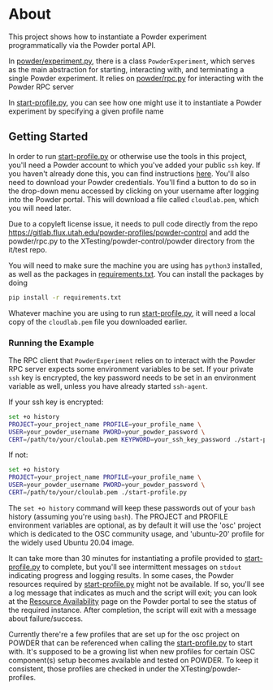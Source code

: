 # About

This project shows how to instantiate a Powder experiment
programmatically via the Powder portal API. 

In [powder/experiment.py](powder/experiment.py), there is a class
`PowderExperiment`, which serves as the main abstraction for starting,
interacting with, and terminating a single Powder experiment. It relies on
[powder/rpc.py](powder/rpc.py) for interacting with the Powder RPC server

In [start-profile.py](start-profile.py), you can see how one might use it
to instantiate a Powder experiment by specifying a given profile name

## Getting Started

In order to run [start-profile.py](start-profile.py) or otherwise use the tools in this
project, you'll need a Powder account to which you've added your public `ssh`
key. If you haven't already done this, you can find instructions
[here](https://docs.powderwireless.net/users.html#%28part._ssh-access%29).
You'll also need to download your Powder credentials. You'll find a button to do
so in the drop-down menu accessed by clicking on your username after logging
into the Powder portal. This will download a file called `cloudlab.pem`, which
you will need later.

Due to a copyleft license issue, it needs to pull code directly from the repo
https://gitlab.flux.utah.edu/powder-profiles/powder-control and add the powder/rpc.py
to the XTesting/powder-control/powder directory from the it/test repo.

You will need to make sure the machine you are using has `python3` installed, as well as
the packages in [requirements.txt](requirements.txt). You can install the
packages by doing

```bash
pip install -r requirements.txt
```

Whatever machine you are using to run [start-profile.py](start-profile.py), it will need a
local copy of the `cloudlab.pem` file you downloaded earlier.

### Running the Example

The RPC client that `PowderExperiment` relies on to interact with the Powder RPC
server expects some environment variables to be set. If your private `ssh` key
is encrypted, the key password needs to be set in an environment variable as
well, unless you have already started `ssh-agent`.

If your ssh key is encrypted:

```bash
set +o history
PROJECT=your_project_name PROFILE=your_profile_name \
USER=your_powder_username PWORD=your_powder_password \
CERT=/path/to/your/cloulab.pem KEYPWORD=your_ssh_key_password ./start-profile.py
```

If not:

```bash
set +o history
PROJECT=your_project_name PROFILE=your_profile_name \
USER=your_powder_username PWORD=your_powder_password \
CERT=/path/to/your/cloulab.pem ./start-profile.py
```

The `set +o history` command will keep these passwords out of your `bash`
history (assuming you're using `bash`). The PROJECT and PROFILE environment
variables are optional, as by default it will use the 'osc' project which is
dedicated to the OSC community usage, and 'ubuntu-20' profile for the widely
used Ubuntu 20.04 image.

It can take more than 30 minutes for instantiating a profile provided to
[start-profile.py](start-profile.py) to complete, but you'll see intermittent messages on
`stdout` indicating progress and logging results. In some cases, the Powder
resources required by [start-profile.py](start-profile.py) might not be available. If so,
you'll see a log message that indicates as much and the script will exit; you
can look at the [Resource Availability](https://www.powderwireless.net/resinfo.php)
page on the Powder portal to see the status of the required instance. After
completion, the script will exit with a message about failure/success.

Currently there're a few profiles that are set up for the osc project on POWDER that can be referenced when calling the
[start-profile.py](start-profile.py) to start with. It's supposed to be a growing list when new profiles
for certain OSC component(s) setup becomes available and tested on POWDER. To keep it consistent, those
profiles are checked in under the XTesting/powder-profiles.
